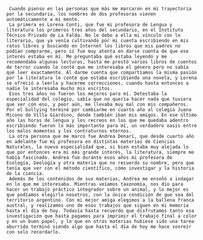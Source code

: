 	 Cuando pienso en las personas que más me marcaron en mi trayectoria por la secundaria, los nombres de dos profesoras vienen automáticamente a mi mente.
	 La primera es Lorena Conti, que fue mi profesora de Lengua y literatura los primeros tres años del secundario, en el Instituto Técnico Privado de La Falda. No le debo a ella mi vínculo con lo literario, que ya venía cultivando por mi cuenta escribiendo en mis ratos libres y buscando en Internet los libros que mis padres no podían comprarme, pero sí fue muy atenta en darse cuenta de que ese interés estaba en mí. Me preguntaba qué estaba leyendo y me recomendaba algunas lecturas, hasta me prestó varios libros de cuentos de terror cuando le conté que me interesaba el género pero no sabía qué leer exactamente. Al darme cuenta que compartíamos la misma pasión por la literatura le conté que estaba escribiendo una novela, y Lorena se ofreció a leerla y hacerme correcciones, cuando hasta entonces a nadie le interesaba mucho mis escritos.
	 Esos tres años no fueron los mejores para mí. Detestaba la especialidad del colegio, sabía que no quería hacer nada que tuviera que ver con eso, y peor aún, me llevaba muy mal con mis compañeros. Por el bullying terminé por cambiarme en cuarto año al colegio Juana Micono de Villa Giardino, donde también iban mis amigos. En ese último año las horas de lengua y los recreos en los que me quedaba adentro escribiendo fueron lo más importante para mí, un verdadero oasis entre los malos momentos y los contraturnos eternos.
	 La otra persona que me marcó fue Andrea Denari, que desde cuarto año en adelante fue mi profesora en distintas materias de Ciencias Naturales, la nueva especialidad que, si bien estaba muy alejada lo que por entonces era mi más grande interés, la literatura, siempre me había fascinado. Andrea fue durante esos años mi profesora de Ecología, Geología y otra materia que no recuerdo su nombre, pero que tenía que ver con el método científico, cómo investigar y la historia de la ciencia.
	 Además de los contenidos de sus materias, Andrea me enseñó a indagar en lo que me interesaba. Mientras veíamos taxonomía, nos dio para hacer un trabajo práctico integrador sobre un animal, y lo mejor es que podíamos elegirlo nosotros, con la única condición de que sea del territorio argentino. Con mi mejor amiga elegimos a la ballena franca austral, y realizamos uno de esos trabajos que siguen en mi memoria hasta el día de hoy. Todavía hasta recuerdo que disfrutamos tanto esa investigación que hasta pagamos para imprimir el trabajo final a color y en un buen papel, y lo que en otras materias hubiese sido una tarea aburrida terminó siendo algo que hasta el día de hoy me hace sonreír con solo recordarlo.
	